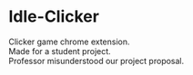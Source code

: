 # Idle-Clicker  
Clicker game chrome extension.  
Made for a student project.  
Professor misunderstood our project proposal.   

